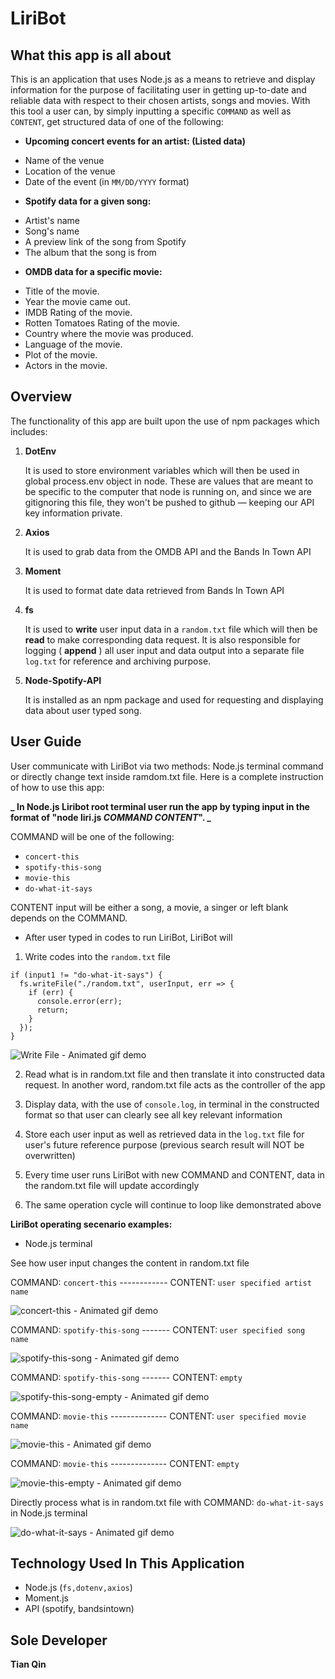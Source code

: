 # LiriBot

## What this app is all about

This is an application that uses Node.js as a means to retrieve and display information for the purpose of facilitating user in getting up-to-date and reliable data with respect to their chosen artists, songs and movies. With this tool a user can, by simply inputting a specific `COMMAND` as well as `CONTENT`, get structured data of one of the following:

- **Upcoming concert events for an artist: (Listed data)**

* Name of the venue
* Location of the venue
* Date of the event (in `MM/DD/YYYY` format)

- **Spotify data for a given song:**

* Artist's name
* Song's name
* A preview link of the song from Spotify
* The album that the song is from

- **OMDB data for a specific movie:**

* Title of the movie.
* Year the movie came out.
* IMDB Rating of the movie.
* Rotten Tomatoes Rating of the movie.
* Country where the movie was produced.
* Language of the movie.
* Plot of the movie.
* Actors in the movie.

## Overview

The functionality of this app are built upon the use of npm packages which includes:

1. **DotEnv**

   It is used to store environment variables which will then be used in global process.env object in node. These are values that are meant to be specific to the computer that node is running on, and since we are gitignoring this file, they won't be pushed to github — keeping our API key information private.

2. **Axios**

   It is used to grab data from the OMDB API and the Bands In Town API

3. **Moment**

   It is used to format date data retrieved from Bands In Town API

4. **fs**

   It is used to **write** user input data in a `random.txt` file which will then be **read** to make corresponding data request. It is also responsible for logging ( **append** ) all user input and data output into a separate file `log.txt` for reference and archiving purpose.

5. **Node-Spotify-API**

   It is installed as an npm package and used for requesting and displaying data about user typed song.

## User Guide

User communicate with LiriBot via two methods: Node.js terminal command or directly change text inside ramdom.txt file. Here is a complete instruction of how to use this app:

**_ In Node.js Liribot root terminal user run the app by typing input in the format of "node liri.js *COMMAND* *CONTENT*". _**

COMMAND will be one of the following:

- `concert-this`
- `spotify-this-song`
- `movie-this`
- `do-what-it-says`

CONTENT input will be either a song, a movie, a singer or left blank depends on the COMMAND.

- After user typed in codes to run LiriBot, LiriBot will

1.  Write codes into the `random.txt` file

```console
if (input1 != "do-what-it-says") {
  fs.writeFile("./random.txt", userInput, err => {
    if (err) {
      console.error(err);
      return;
    }
  });
}
```

![Write File - Animated gif demo](./gifs/writeFile.gif)

2.  Read what is in random.txt file and then translate it into constructed data request. In another word, random.txt file acts as the controller of the app

3.  Display data, with the use of `console.log`, in terminal in the constructed format so that user can clearly see all key relevant information

4.  Store each user input as well as retrieved data in the `log.txt` file for user's future reference purpose (previous search result will NOT be overwritten)

5.  Every time user runs LiriBot with new COMMAND and CONTENT, data in the random.txt file will update accordingly

6.  The same operation cycle will continue to loop like demonstrated above

**LiriBot operating secenario examples:**

- Node.js terminal

See how user input changes the content in random.txt file

COMMAND: `concert-this` ------------ CONTENT: `user specified artist name`

![concert-this - Animated gif demo](./gifs/concert-this.gif)

COMMAND: `spotify-this-song` ------- CONTENT: `user specified song name`

![spotify-this-song - Animated gif demo](./gifs/spotify-this-song.gif)

COMMAND: `spotify-this-song` ------- CONTENT: `empty`

![spotify-this-song-empty - Animated gif demo](./gifs/spotify-this-song-empty.gif)

COMMAND: `movie-this` -------------- CONTENT: `user specified movie name`

![movie-this - Animated gif demo](./gifs/movie-this.gif)

COMMAND: `movie-this` -------------- CONTENT: `empty`

![movie-this-empty - Animated gif demo](./gifs/movie-this-empty.gif)

Directly process what is in random.txt file with COMMAND: `do-what-it-says` in Node.js terminal

![do-what-it-says - Animated gif demo](./gifs/do-what-it-says.gif)

## Technology Used In This Application

- Node.js (`fs,dotenv,axios`)
- Moment.js
- API (spotify, bandsintown)

## Sole Developer

**Tian Qin**
